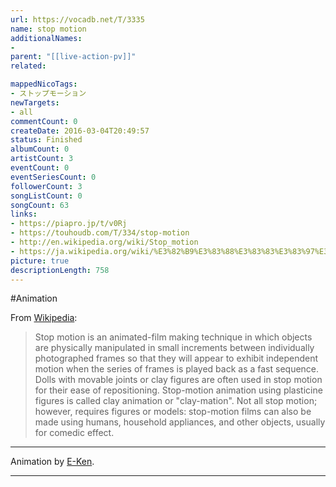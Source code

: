 ```yaml
---
url: https://vocadb.net/T/3335
name: stop motion
additionalNames: 
- 
parent: "[[live-action-pv]]"
related:

mappedNicoTags:
- ストップモーション
newTargets:
- all
commentCount: 0
createDate: 2016-03-04T20:49:57
status: Finished
albumCount: 0
artistCount: 3
eventCount: 0
eventSeriesCount: 0
followerCount: 3
songListCount: 0
songCount: 63
links: 
- https://piapro.jp/t/v0Rj
- https://touhoudb.com/T/334/stop-motion
- http://en.wikipedia.org/wiki/Stop_motion
- https://ja.wikipedia.org/wiki/%E3%82%B9%E3%83%88%E3%83%83%E3%83%97%E3%83%A2%E3%83%BC%E3%82%B7%E3%83%A7%E3%83%B3%E3%83%BB%E3%82%A2%E3%83%8B%E3%83%A1%E3%83%BC%E3%82%B7%E3%83%A7%E3%83%B3
picture: true
descriptionLength: 758
---
```


#Animation

From [Wikipedia](http://en.wikipedia.org/wiki/Stop_motion):

>Stop motion is an animated-film making technique in which objects are physically manipulated in small increments between individually photographed frames so that they will appear to exhibit independent motion when the series of frames is played back as a fast sequence. Dolls with movable joints or clay figures are often used in stop motion for their ease of repositioning. Stop-motion animation using plasticine figures is called clay animation or "clay-mation". Not all stop motion; however, requires figures or models: stop-motion films can also be made using humans, household appliances, and other objects, usually for comedic effect.

---
Animation by [E-Ken](https://vocadb.net/Ar/62378).

---


